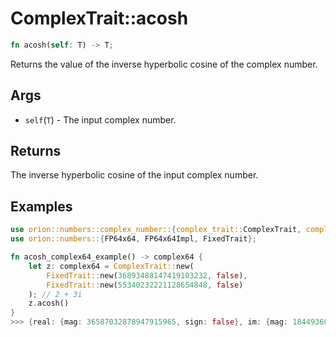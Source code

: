 # ComplexTrait::acosh

```rust
fn acosh(self: T) -> T;
```

Returns the value of the inverse hyperbolic cosine of the complex number.

## Args

* `self`(`T`) - The input complex number.

## Returns

The inverse hyperbolic cosine of the input complex number.

## Examples

```rust
use orion::numbers::complex_number::{complex_trait::ComplexTrait, complex64::complex64};
use orion::numbers::{FP64x64, FP64x64Impl, FixedTrait};

fn acosh_complex64_example() -> complex64 {
    let z: complex64 = ComplexTrait::new(
        FixedTrait::new(36893488147419103232, false),
        FixedTrait::new(55340232221128654848, false)
    ); // 2 + 3i
    z.acosh()
}
>>> {real: {mag: 36587032878947915965, sign: false}, im: {mag: 18449360714192945790, sign: false}} // 1.9833870 + 1.0001435424i
 ```
